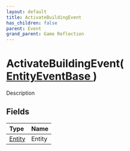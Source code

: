 ```yaml
---
layout: default
title: ActivateBuildingEvent
has_children: false
parent: Event
grand_parent: Game Reflection
---
```

# ActivateBuildingEvent( [ EntityEventBase ](/riftbreaker-wiki/docs/game-reflection/events/entity_event_base/) )
Description 

## Fields

| Type | Name |
|:----------|:--------------|
| [Entity](/riftbreaker-wiki/docs/game-reflection/classes/entity/) | Entity |

